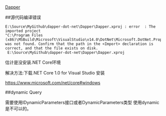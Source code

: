 ﻿[Dapper](https://github.com/StackExchange/dapper-dot-net)


##源代码编译错误

```
E:\Source\MyGithub\dapper-dot-net\Dapper\Dapper.xproj : error  : The imported project 
"C:\Program Files (x86)\MSBuild\Microsoft\VisualStudio\v14.0\DotNet\Microsoft.DotNet.Props" 
was not found. Confirm that the path in the <Import> declaration is correct, and that the file exists on disk. 
 E:\Source\MyGithub\dapper-dot-net\Dapper\Dapper.xproj
```

估计是没安装.NET Core环境


解决方法:下载.NET Core 1.0 for Visual Studio 安装 

https://www.microsoft.com/net/core#windows

##dynamic Query

需要使用IDynamicParameters接口或者DynamicParameters类型
使用dynamic是不可以的。

